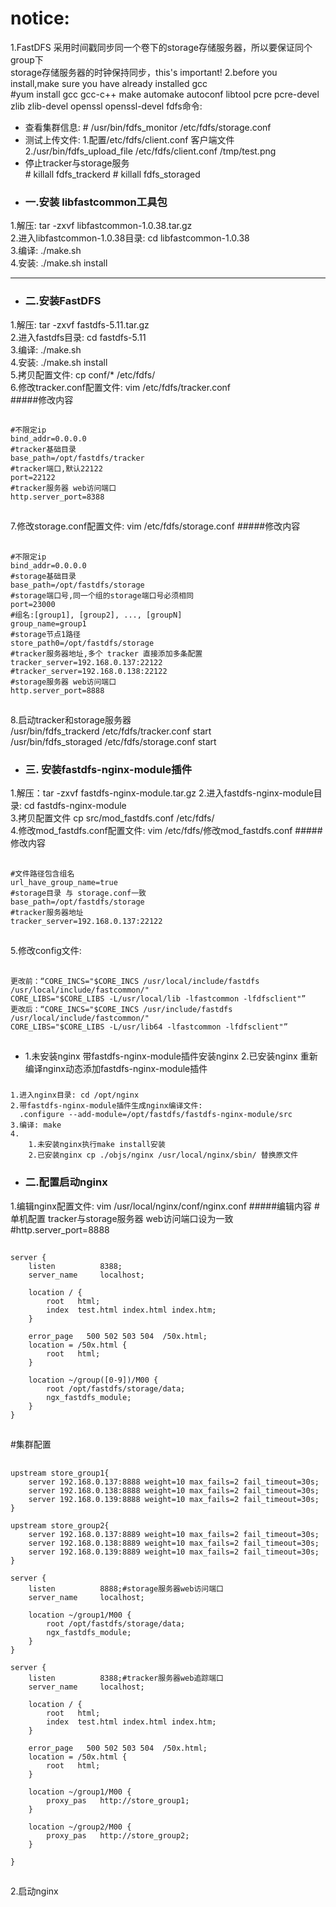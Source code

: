 # notice:
1.FastDFS 采用时间戳同步同一个卷下的storage存储服务器，所以要保证同个group下  
storage存储服务器的时钟保持同步，this's important!
2.before you install,make sure you have already installed gcc  
    #yum install gcc gcc-c++ make automake autoconf libtool pcre pcre-devel zlib zlib-devel openssl openssl-devel
fdfs命令:
-   查看集群信息:
        # /usr/bin/fdfs_monitor /etc/fdfs/storage.conf
-   测试上传文件:
    1.配置/etc/fdfs/client.conf 客户端文件  
    2./usr/bin/fdfs_upload_file /etc/fdfs/client.conf /tmp/test.png  
-   停止tracker与storage服务  
        # killall fdfs_trackerd 
        # killall fdfs_storaged  
 - ### 一.安装 libfastcommon工具包    
1.解压: tar -zxvf libfastcommon-1.0.38.tar.gz  
2.进入libfastcommon-1.0.38目录: cd libfastcommon-1.0.38  
3.编译: ./make.sh  
4.安装: ./make.sh install
***
- ### 二.安装FastDFS 
1.解压: tar -zxvf fastdfs-5.11.tar.gz  
2.进入fastdfs目录:  cd fastdfs-5.11  
3.编译: ./make.sh  
4.安装: ./make.sh install  
5.拷贝配置文件: cp conf/* /etc/fdfs/  
6.修改tracker.conf配置文件: vim /etc/fdfs/tracker.conf  
#####修改内容
##
    #不限定ip
    bind_addr=0.0.0.0   
    #tracker基础目录
    base_path=/opt/fastdfs/tracker  
    #tracker端口,默认22122      
    port=22122   
    #tracker服务器 web访问端口
    http.server_port=8388
##    
7.修改storage.conf配置文件: vim /etc/fdfs/storage.conf
#####修改内容
##  
    #不限定ip
    bind_addr=0.0.0.0
    #storage基础目录
    base_path=/opt/fastdfs/storage
    #storage端口号,同一个组的storage端口号必须相同
    port=23000
    #组名:[group1], [group2], ..., [groupN]
    group_name=group1  
    #storage节点1路径
    store_path0=/opt/fastdfs/storage
    #tracker服务器地址,多个 tracker 直接添加多条配置
    tracker_server=192.168.0.137:22122
    #tracker_server=192.168.0.138:22122
    #storage服务器 web访问端口 
    http.server_port=8888  
##
8.启动tracker和storage服务器  
    /usr/bin/fdfs_trackerd /etc/fdfs/tracker.conf start   
    /usr/bin/fdfs_storaged /etc/fdfs/storage.conf start 
- ### 三. 安装fastdfs-nginx-module插件
1.解压：tar -zxvf fastdfs-nginx-module.tar.gz
2.进入fastdfs-nginx-module目录:  cd fastdfs-nginx-module  
3.拷贝配置文件 cp src/mod_fastdfs.conf /etc/fdfs/  
4.修改mod_fastdfs.conf配置文件: vim /etc/fdfs/修改mod_fastdfs.conf
#####修改内容
##  
    #文件路径包含组名
    url_have_group_name=true
    #storage目录 与 storage.conf一致
    base_path=/opt/fastdfs/storage
    #tracker服务器地址
    tracker_server=192.168.0.137:22122
## 
5.修改config文件:
##
    更改前：“CORE_INCS="$CORE_INCS /usr/local/include/fastdfs /usr/local/include/fastcommon/"
    CORE_LIBS="$CORE_LIBS -L/usr/local/lib -lfastcommon -lfdfsclient"”
    更改后：“CORE_INCS="$CORE_INCS /usr/include/fastdfs /usr/local/include/fastcommon/"
    CORE_LIBS="$CORE_LIBS -L/usr/lib64 -lfastcommon -lfdfsclient"”
##
- 1.未安装nginx
    带fastdfs-nginx-module插件安装nginx
  2.已安装nginx
    重新编译nginx动态添加fastdfs-nginx-module插件
#####
    1.进入nginx目录: cd /opt/nginx  
    2.带fastdfs-nginx-module插件生成nginx编译文件:  
      .configure --add-module=/opt/fastdfs/fastdfs-nginx-module/src  
    3.编译: make 
    4.
        1.未安装nginx执行make install安装
        2.已安装nginx cp ./objs/nginx /usr/local/nginx/sbin/ 替换原文件
- ### 二.配置启动nginx
1.编辑nginx配置文件: vim /usr/local/nginx/conf/nginx.conf
#####编辑内容
#单机配置 tracker与storage服务器 web访问端口设为一致  
    #http.server_port=8888  
##
    server {
        listen          8388;
        server_name     localhost;
    
        location / {
            root   html;
            index  test.html index.html index.htm;
        }
    
        error_page   500 502 503 504  /50x.html;
        location = /50x.html {
            root   html;
        }
    
        location ~/group([0-9])/M00 {
            root /opt/fastdfs/storage/data;
            ngx_fastdfs_module;
        }
    }
##
#集群配置
##
    upstream store_group1{
        server 192.168.0.137:8888 weight=10 max_fails=2 fail_timeout=30s;
        server 192.168.0.138:8888 weight=10 max_fails=2 fail_timeout=30s;
        server 192.168.0.139:8888 weight=10 max_fails=2 fail_timeout=30s;
    }
    
    upstream store_group2{
        server 192.168.0.137:8889 weight=10 max_fails=2 fail_timeout=30s;
        server 192.168.0.138:8889 weight=10 max_fails=2 fail_timeout=30s;
        server 192.168.0.139:8889 weight=10 max_fails=2 fail_timeout=30s;
    }
    
    server {
        listen          8888;#storage服务器web访问端口
        server_name     localhost;
        
        location ~/group1/M00 {
            root /opt/fastdfs/storage/data;
            ngx_fastdfs_module;
        }
    }
    
    server {
        listen          8388;#tracker服务器web追踪端口
        server_name     localhost;
    
        location / {
            root   html;
            index  test.html index.html index.htm;
        }
    
        error_page   500 502 503 504  /50x.html;
        location = /50x.html {
            root   html;
        }
    
        location ~/group1/M00 {
            proxy_pas   http://store_group1;
        }
        
        location ~/group2/M00 {
            proxy_pas   http://store_group2;
        }
    
    }
##
2.启动nginx
    
    